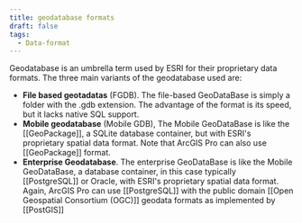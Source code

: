```yaml
---
title: geodatabase formats
draft: false
tags:
  - Data-format
---
```

 
Geodatabase is an umbrella term used by ESRI for their proprietary data formats.
The three main variants of the geodatabase used are:
- **File based geotadatas** (FGDB). The file-based GeoDataBase is simply a folder with the .gdb extension. The advantage of the format is its speed, but it lacks native SQL support.
- **Mobile geodatabase** (Mobile GDB), The Mobile GeoDataBase is like the [[GeoPackage]], a SQLite database container, but with ESRI's proprietary spatial data format. Note that ArcGIS Pro can also use [[GeoPackage]] format. 
- **Enterprise Geodatabase**. The enterprise GeoDataBase is like the Mobile GeoDataBase, a database container, in this case typically  [[PostgreSQL]] or Oracle, with ESRI's proprietary spatial data format. Again, ArcGIS Pro can use [[PostgreSQL]] with the public domain [[Open Geospatial Consortium (OGC)]] geodata formats as implemented by [[PostGIS]]



